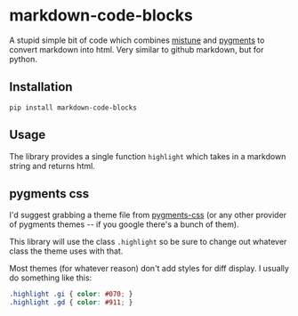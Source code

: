 markdown-code-blocks
====================

A stupid simple bit of code which combines [mistune][mistune] and
[pygments][pygments] to convert markdown into html.  Very similar to github
markdown, but for python.


## Installation

`pip install markdown-code-blocks`

## Usage

The library provides a single function `highlight` which takes in a markdown
string and returns html.


## pygments css

I'd suggest grabbing a theme file from [pygments-css][pygments-css]
(or any other provider of pygments themes -- if you google there's a bunch of
them).

This library will use the class `.highlight` so be sure to change out whatever
class the theme uses with that.

Most themes (for whatever reason) don't add styles for diff display.  I
usually do something like this:

```css
.highlight .gi { color: #070; }
.highlight .gd { color: #911; }
```

[mistune]: https://github.com/lepture/mistune
[pygments]: http://pygments.org/
[pygments-css]: https://github.com/richleland/pygments-css
